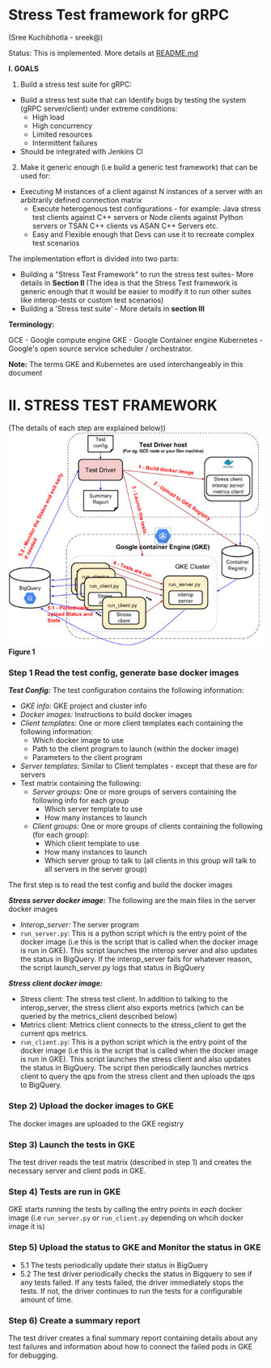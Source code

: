 # Stress Test framework for gRPC

(Sree Kuchibhotla - sreek@)

Status: This is implemented. More details at [README.md](https://github.com/grpc/grpc/blob/master/tools/run_tests/stress_test/README.md)


**I. GOALS**

1) Build a stress test suite for gRPC:

* Build a stress test suite that can Identify bugs by testing the system (gRPC server/client) under extreme conditions:
  * High load
  * High concurrency
  * Limited resources 
  * Intermittent failures
* Should be integrated with Jenkins CI

2) Make it generic enough (i.e build a generic test framework) that can be used for:

* Executing M instances of a client against N instances of a server with an arbitrarily defined connection matrix
   * Execute heterogenous test configurations - for example: Java stress test clients against C++ servers or Node clients against Python servers or TSAN C++ clients vs ASAN C++ Servers etc.
   * Easy and Flexible enough that Devs can use it to recreate complex test scenarios

The implementation effort is divided into two parts:

* Building a "Stress Test Framework" to run the stress test suites- More details in **Section II** (The idea is that the Stress Test framework is generic enough that it would be easier to modify it to run other suites like interop-tests or custom test scenarios)
* Building a 'Stress test suite' - More details in **section III**

**Terminology:**

GCE - Google compute engine
GKE - Google Container engine
Kubernetes - Google's open source service scheduler / orchestrator.

**Note:** The terms GKE and Kubernetes are used interchangeably in this document

# II. STRESS TEST FRAMEWORK

(The details of each step are explained below))
![image](images/stress_test_framework.png)
**Figure 1**

### Step 1 Read the test config, generate base docker images

**_Test Config:_** The test configuration contains the following information:

* _GKE info:_ GKE project and cluster info
* _Docker images:_ Instructions to build docker images
* _Client templates:_ One or more client templates each containing the following information:
    * Which docker image to use
    * Path to the client program to launch (within the docker image)
    * Parameters to the client program
* _Server templates:_ Similar to Client templates - except that these are for servers
* Test matrix containing the following:
    * _Server groups:_ One or more groups of servers containing the following info for each group
        * Which server template to use
        * How many instances to launch
    * _Client groups:_ One or more groups of clients containing the following (for each group):
        * Which client template to use
        * How many instances to launch
        * Which server group to talk to (all clients in this group will talk to all servers in the server group)

The first step is to read the test config and build the docker images

**_Stress server docker image:_** The following are the main files in the server docker images

* _Interop_server:_ The server program
* `run_server.py`: This is a python script which is the entry point of the docker image (i.e this is the script that is called when the docker image is run in GKE).  This script launches the interop server and also updates the status in BigQuery.  If the interop_server fails for whatever reason, the script launch_server.py logs that status in BigQuery

**_Stress client docker image:_**

* Stress client: The stress test client.  In addition to talking to the interop_server, the stress client also exports metrics (which can be queried by the metrics_client described below)
* Metrics client: Metrics client connects to the stress_client to get the current qps metrics.
* `run_client.py`: This is a python script which is the entry point of the docker image (i.e this is the script that is called when the docker image is run in GKE). This script launches the stress client and also updates the status in BigQuery.  The script then periodically launches metrics client to query the qps from the stress client and then uploads the qps to BigQuery.

### Step 2) Upload the docker images to GKE
The docker images are uploaded to the GKE registry

### Step 3) Launch the tests in GKE
The test driver reads the test matrix (described in step 1) and creates the necessary server and client pods in GKE.

### Step 4) Tests are run in GKE
GKE starts running the tests by calling the entry points in *each* docker image (i.e `run_server.py` or `run_client.py` depending on whcih docker image it is)

### Step 5) Upload the status to GKE and Monitor the status in GKE
* 5.1 The tests periodically update their status in BigQuery
* 5.2 The test driver periodically checks the status in Bigquery to see if any tests failed.  If any tests failed, the driver immediately stops the tests.  If not, the driver continues to run the tests for a configurable amount of time.

### Step 6) Create a summary report
The test driver creates a final summary report containing details about any test failures and information about how to connect the failed pods in GKE for debugging.

